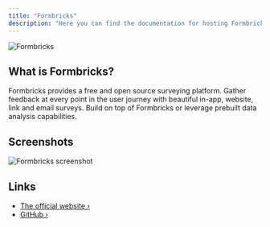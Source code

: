 ```yaml
---
title: "Formbricks"
description: "Here you can find the documentation for hosting Formbricks with Coolify."
---
```


![Formbricks](https://github.com/formbricks/formbricks/assets/72809645/0086704f-bee7-4d38-9cc8-fa42ee59e004)

## What is Formbricks?

Formbricks provides a free and open source surveying platform. Gather feedback at every point in the user journey with beautiful in-app, website, link and email surveys. Build on top of Formbricks or leverage prebuilt data analysis capabilities.

## Screenshots

![Formbricks screenshot](https://camo.githubusercontent.com/e2c25e9b7c1fce99c6314379fb0341980f44529b2ae136956be878071bf8558b/68747470733a2f2f6769746875622d70726f64756374696f6e2d757365722d61737365742d3632313064662e73332e616d617a6f6e6177732e636f6d2f3637353036352f3234393434313936372d63636238396561332d383262342d346266322d386432632d3532383732316563333133622e706e67)

## Links

- [The official website ›](https://formbricks.com?utm_source=coolify.io)
- [GitHub ›](https://github.com/formbricks/formbricks?utm_source=coolify.io)
